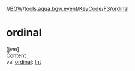 //[BGW](../../../../index.md)/[tools.aqua.bgw.event](../../index.md)/[KeyCode](../index.md)/[F3](index.md)/[ordinal](ordinal.md)



# ordinal  
[jvm]  
Content  
val [ordinal](ordinal.md): [Int](https://kotlinlang.org/api/latest/jvm/stdlib/kotlin/-int/index.html)  



